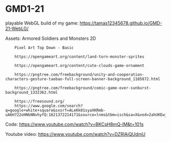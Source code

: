 # GMD1-21

playable WebGL build of my game: https://tamas12345678.github.io/GMD-21-WebLG/

Assets: 
        Armored Soldiers and Monsters 2D

        Pixel Art Top Down - Basic
        
        https://opengameart.org/content/land-torn-monster-sprites
        
        https://opengameart.org/content/cute-clouds-game-ornament
        
        https://pngtree.com/freebackground/unity-and-cooperation-characters-gesture-taobao-full-screen-banner-background_1185872.html
        
        https://pngtree.com/freebackground/comic-game-over-sunburst-background_1332362.html
        
        https://freesound.org/
        https://www.google.com/search?q=google+white+square&sxsrf=ALeKk01syaXKRmb-uA6H722oHNkNNvhyfQ:1621372214171&source=lnms&tbm=isch&sa=X&ved=2ahUKEwj98_6WktTwAhXMk4sKHdbrBmIQ_AUoAXoECAIQAw&biw=1707&bih=886
        
 Code: https://www.youtube.com/watch?v=BKCsH8mQ-lM&t=101s
        
 Youtube video: https://www.youtube.com/watch?v=DZRlAiQUdmU
       
